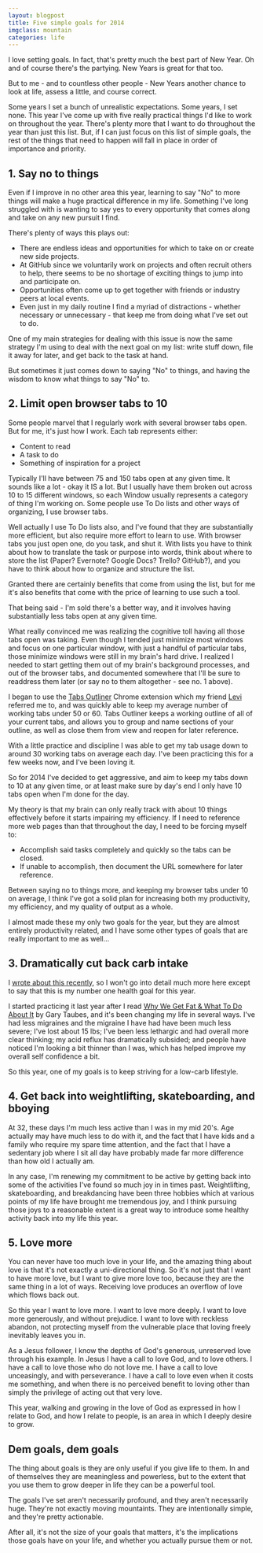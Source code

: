 ```yaml
---
layout: blogpost
title: Five simple goals for 2014
imgclass: mountain
categories: life
---
```


I love setting goals. In fact, that's pretty much the best part of New Year. Oh and of course there's the partying. New Years is great for that too.

But to me - and to countless other people - New Years another chance to look at life, assess a little, and course correct.

Some years I set a bunch of unrealistic expectations. Some years, I set none.
This year I've come up with five really practical things I'd like to work on throughout the year. There's plenty more that I want to do throughout the year than just this list. But, if I can just focus on this list of simple goals, the rest of the things that need to happen will fall in place in order of importance and priority.

## 1. Say no to things

Even if I improve in no other area this year, learning to say "No" to more things will make a huge practical difference in my life. Something I've long struggled with is wanting to say yes to every opportunity that comes along and take on any new pursuit I find.

There's plenty of ways this plays out:

- There are endless ideas and opportunities for which to take on or create new side projects.
- At GitHub since we voluntarily work on projects and often recruit others to help, there seems to be no shortage of exciting things to jump into and participate on.
- Opportunities often come up to get together with friends or industry peers at local events.
- Even just in my daily routine I find a myriad of distractions - whether necessary or unnecessary - that keep me from doing what I've set out to do.

One of my main strategies for dealing with this issue is now the same strategy I'm using to deal with the next goal on my list: write stuff down, file it away for later, and get back to the task at hand.

But sometimes it just comes down to saying "No" to things, and having the wisdom to know what things to say "No" to.

## 2. Limit open browser tabs to 10

Some people marvel that I regularly work with several browser tabs open. But for me, it's just how I work. Each tab represents either:

- Content to read
- A task to do
- Something of inspiration for a project

Typically I'll have between 75 and 150 tabs open at any given time. It sounds like a lot - okay it IS a lot. But I usually have them broken out across 10 to 15 different windows, so each Window usually represents a category of thing I'm working on. Some people use To Do lists and other ways of organizing, I use browser tabs.

Well actually I use To Do lists also, and I've found that they are substantially more efficient, but also require more effort to learn to use. With browser tabs you just open one, do you task, and shut it. With lists you have to think about how to translate the task or purpose into words, think about where to store the list (Paper? Evernote? Google Docs? Trello? GitHub?), and you have to think about how to organize and structure the list.

Granted there are certainly benefits that come from using the list, but for me it's also benefits that come with the price of learning to use such a tool.

That being said - I'm sold there's a better way, and it involves  having substantially less tabs open at any given time.

What really convinced me was realizing the cognitive toll having all those tabs open was taking. Even though I tended just minimize most windows and focus on one particular window, with just a handful of particular tabs, those minimize windows were still in my brain's hard drive. I realized I needed to start getting them out of my brain's background processes, and out of the browser tabs, and documented somewhere that I'll be sure to readdress them later (or say no to them altogether - see no. 1 above).

I began to use the [Tabs Outliner](https://chrome.google.com/webstore/detail/tabs-outliner/eggkanocgddhmamlbiijnphhppkpkmkl?hl=en) Chrome extension which my friend [Levi](https://twitter.com/levidehaan) referred me to, and was quickly able to keep my average number of working tabs under 50 or 60. Tabs Outliner keeps a working outline of all of your current tabs, and allows you to group and name sections of your outline, as well as close them from view and reopen for later reference.

With a little practice and discipline I was able to get my tab usage down to around 30 working tabs on average each day. I've been practicing this for a few weeks now, and I've been loving it.

So for 2014 I've decided to get aggressive, and aim to keep my tabs down to 10 at any given time, or at least make sure by day's end I only have 10 tabs open when I'm done for the day.

My theory is that my brain can only really track with about 10 things effectively before it starts impairing my efficiency. If I need to reference more web pages than that throughout the day, I need to be forcing myself to:

- Accomplish said tasks completely and quickly so the tabs can be closed.
- If unable to accomplish, then document the URL somewhere for later reference.

Between saying no to things more, and keeping my browser tabs under 10 on average, I think I've got a solid plan for increasing both my productivity, my efficiency, and my quality of output as a whole.

I almost made these my only two goals for the year, but they are almost entirely productivity related, and I have some other types of goals that are really important to me as well...

## 3. Dramatically cut back carb intake

I [wrote about this recently](/dat-low-carb-lifestyle/), so I won't go into detail much more here except to say that this is my number one health goal for this year.

I started practicing it last year after I read [Why We Get Fat & What To Do About It](http://www.amazon.com/Why-We-Get-Fat-About/dp/0307474259/ref=sr_1_1?ie=UTF8&qid=1388864302&sr=8-1&keywords=why+we+get+fat+and+what+to+do+about+it) by Gary Taubes, and it's been changing my life in several ways. I've had less migraines and the migraine I have had have been much less severe; I've lost about 15 lbs; I've been less lethargic and had overall more clear thinking; my acid reflux has dramatically subsided; and people have noticed I'm looking a bit thinner than I was, which has helped improve my overall self confidence a bit.

So this year, one of my goals is to keep striving for a low-carb lifestyle.

## 4. Get back into weightlifting, skateboarding, and bboying

At 32, these days I'm much less active than I was in my mid 20's. Age actually may have much less to do with it, and the fact that I have kids and a family who require my spare time attention, and the fact that I have a sedentary job where I sit all day have probably made far more difference than how old I actually am.

In any case, I'm renewing my commitment to be active by getting back into some of the activities I've found so much joy in in times past. Weightlifting, skateboarding, and breakdancing have been three hobbies which at various points of my life have brought me tremendous joy, and I think pursuing those joys to a reasonable extent is a great way to introduce some healthy activity back into my life this year.

## 5. Love more

You can never have too much love in your life, and the amazing thing about love is that it's not exactly a uni-directional thing. So it's not just that I want to have more love, but I want to give more love too, because they are the same thing in a lot of ways. Receiving love produces an overflow of love which flows back out.

So this year I want to love more. I want to love more deeply. I want to love more generously, and without prejudice. I want to love with reckless abandon, not protecting myself from the vulnerable place that loving freely inevitably leaves you in.

As a Jesus follower, I know the depths of God's generous, unreserved love through his example. In Jesus I have a call to love God, and to love others. I have a call to love those who do not love me. I have a call to love unceasingly, and with perseverance. I have a call to love even when it costs me something, and when there is no perceived benefit to loving other than simply the privilege of acting out that very love.

This year, walking and growing in the love of God as expressed in how I relate to God, and how I relate to people, is an area in which I deeply desire to grow.

## Dem goals, dem goals

The thing about goals is they are only useful if you give life to them. In and of themselves they are meaningless and powerless, but to the extent that you use them to grow deeper in life they can be a powerful tool.

The goals I've set aren't necessarily profound, and they aren't necessarily huge. They're not exactly moving mountaints. They are intentionally simple, and they're pretty actionable.

After all, it's not the size of your goals that matters, it's the implications those goals have on your life, and whether you actually pursue them or not.